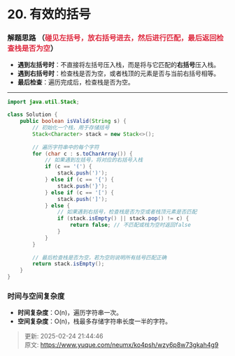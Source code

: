 # 20. 有效的括号

###  解题思路  （<font style="color:#DF2A3F;">碰见左括号，放右括号进去，然后进行匹配，最后返回检查栈是否为空</font>）
+ **遇到左括号时**：不直接将左括号压入栈，而是将与它匹配的**右括号**压入栈。
+ **遇到右括号时**：检查栈是否为空，或者栈顶的元素是否与当前右括号相等。
+ **最后检查**：遍历完成后，检查栈是否为空。

---

```java
import java.util.Stack;

class Solution {
    public boolean isValid(String s) {
        // 初始化一个栈，用于存储括号
        Stack<Character> stack = new Stack<>();
        
        // 遍历字符串中的每个字符
        for (char c : s.toCharArray()) {
            // 如果遇到左括号，将对应的右括号入栈
            if (c == '(') {
                stack.push(')');
            } else if (c == '{') {
                stack.push('}');
            } else if (c == '[') {
                stack.push(']');
            } else {
                // 如果遇到右括号，检查栈是否为空或者栈顶元素是否匹配
                if (stack.isEmpty() || stack.pop() != c) {
                    return false; // 不匹配或栈为空时返回false
                }
            }
        }
        
        // 最后检查栈是否为空，若为空则说明所有括号匹配正确
        return stack.isEmpty();
    }
}
```

### 时间与空间复杂度
+ **时间复杂度**：O(n)，遍历字符串一次。
+ **空间复杂度**：O(n)，栈最多存储字符串长度一半的字符。

  




> 更新: 2025-02-24 21:44:46  
> 原文: <https://www.yuque.com/neumx/ko4psh/wzy6p8w73gkah4g9>